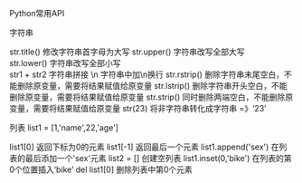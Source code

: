 Python常用API

字符串

str.title()     修改字符串首字母为大写 
str.upper()     字符串改写全部大写                
str.lower()     字符串改写全部小写                
str1 + str2     字符串拼接
\n              字符串中加\n换行
str.rstrip()    删除字符串末尾空白，不能删除原变量，需要将结果赋值给原变量
str.lstrip()    删除字符串开头空白，不能删除原变量，需要将结果赋值给原变量
str.strip()     同时删除两端空白，不能删除原变量，需要将结果赋值给原变量
str(23)        将非字符串转化成字符串 =》‘23’




列表    list1 = [1,'name',22,'age']

list1[0]                    返回下标为0的元素
list1[-1]                   返回最后一个元素
list1.append('sex')         在列表的最后添加一个'sex'元素
list2 = []                  创建空列表
list1.inset(0,'bike')       在列表的第0个位置插入‘bike’
del list1[0]                删除列表中第0个元素

